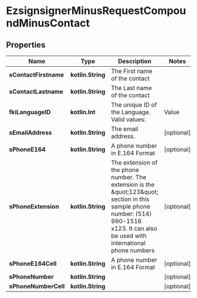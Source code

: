 
# EzsignsignerMinusRequestCompoundMinusContact

## Properties
Name | Type | Description | Notes
------------ | ------------- | ------------- | -------------
**sContactFirstname** | **kotlin.String** | The First name of the contact | 
**sContactLastname** | **kotlin.String** | The Last name of the contact | 
**fkiLanguageID** | **kotlin.Int** | The unique ID of the Language.  Valid values:  |Value|Description| |-|-| |1|French| |2|English| | 
**sEmailAddress** | **kotlin.String** | The email address. |  [optional]
**sPhoneE164** | **kotlin.String** | A phone number in E.164 Format |  [optional]
**sPhoneExtension** | **kotlin.String** | The extension of the phone number.  The extension is the \&quot;123\&quot; section in this sample phone number: (514) 990-1516 x123.  It can also be used with international phone numbers |  [optional]
**sPhoneE164Cell** | **kotlin.String** | A phone number in E.164 Format |  [optional]
**sPhoneNumber** | **kotlin.String** |  |  [optional]
**sPhoneNumberCell** | **kotlin.String** |  |  [optional]



